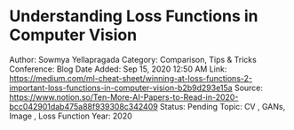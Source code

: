 # Understanding Loss Functions in Computer Vision

Author: Sowmya Yellapragada
Category: Comparison, Tips & Tricks
Conference: Blog
Date Added: Sep 15, 2020 12:50 AM
Link: https://medium.com/ml-cheat-sheet/winning-at-loss-functions-2-important-loss-functions-in-computer-vision-b2b9d293e15a
Source: https://www.notion.so/Ten-More-AI-Papers-to-Read-in-2020-bcc042901dab475a88f939308c342409
Status: Pending
Topic: CV , GANs, Image , Loss Function
Year: 2020